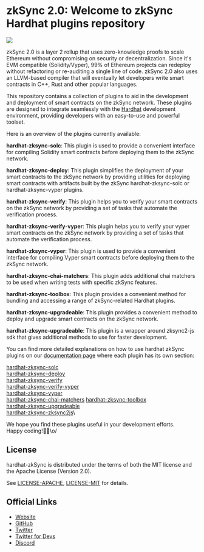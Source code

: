 # zkSync 2.0: Welcome to zkSync Hardhat plugins repository

![](https://user-images.githubusercontent.com/8230135/215079996-46ec1c91-e65d-4adb-8d7a-f7eecf851858.svg)

zkSync 2.0 is a layer 2 rollup that uses zero-knowledge proofs to scale Ethereum without compromising on security or
decentralization. Since it's EVM compatible (Solidity/Vyper), 99% of Ethereum projects can redeploy without refactoring
or re-auditing a single line of code. zkSync 2.0 also uses an LLVM-based compiler that will eventually let developers
write smart contracts in C++, Rust and other popular languages.

This repository contains a collection of plugins to aid in the development and deployment of smart contracts on the zkSync network. These plugins are designed to integrate seamlessly with the [Hardhat](https://hardhat.org/) development environment, providing developers with an easy-to-use and powerful toolset.

Here is an overview of the plugins currently available:

**hardhat-zksync-solc**: This plugin is used to provide a convenient interface for compiling Solidity smart contracts before deploying them to the zkSync network.

**hardhat-zksync-deploy**: This plugin simplifies the deployment of your smart contracts to the zkSync network by providing utilities for deploying smart contracts with artifacts built by the zkSync hardhat-zksync-solc or hardhat-zksync-vyper plugins.

**hardhat-zksync-verify**: This plugin helps you to verify your smart contracts on the zkSync network by providing a set of tasks that automate the verification process.

**hardhat-zksync-verify-vyper**: This plugin helps you to verify your vyper smart contracts on the zkSync network by providing a set of tasks that automate the verification process.

**hardhat-zksync-vyper**: This plugin is used to provide a convenient interface for compiling Vyper smart contracts before deploying them to the zkSync network.

**hardhat-zksync-chai-matchers**: This plugin adds additional chai matchers to be used when writing tests with specific zkSync features.

**hardhat-zksync-toolbox**: This plugin provides a convenient method for bundling and accessing a range of zkSync-related Hardhat plugins.

**hardhat-zksync-upgradeable**: This plugin provides a convenient method to deploy and upgrade smart contracts on the zkSync network.

**hardhat-zksync-upgradeable**: This plugin is a wrapper around zksync2-js sdk that gives additional methods to use for faster development.

You can find more detailed explanations on how to use hardhat zkSync plugins on our [documentation page](https://v2-docs.zksync.io/api/hardhat/plugins.html#plugins) where each plugin has its own section:

[hardhat-zksync-solc](https://era.zksync.io/docs/tools/hardhat/hardhat-zksync-solc.html)\
[hardhat-zksync-deploy](https://era.zksync.io/docs/tools/hardhat/hardhat-zksync-deploy.html)\
[hardhat-zksync-verify](https://era.zksync.io/docs/tools/hardhat/hardhat-zksync-verify.html)\
[hardhat-zksync-verify-vyper](https://era.zksync.io/docs/tools/hardhat/hardhat-zksync-verify-vyper.html)\
[hardhat-zksync-vyper](https://era.zksync.io/docs/tools/hardhat/hardhat-zksync-vyper.html)\
[hardhat-zksync-chai-matchers](https://era.zksync.io/docs/tools/hardhat/hardhat-zksync-chai-matchers.html)
[hardhat-zksync-toolbox](https://era.zksync.io/docs/tools/hardhat/hardhat-zksync-toolbox.html)\
[hardhat-zksync-upgradeable](https://era.zksync.io/docs/tools/hardhat/hardhat-zksync-upgradable.html)\
[hardhat-zksync-zksync2js](https://era.zksync.io/docs/tools/hardhat/hardhat-zksync-zksync2js.html)\


We hope you find these plugins useful in your development efforts.\
Happy coding!🙌🎉\o/

## License

hardhat-zkSync is distributed under the terms of both the MIT license and the Apache License (Version 2.0).

See [LICENSE-APACHE](LICENSE-APACHE), [LICENSE-MIT](LICENSE-MIT) for details.

## Official Links

- [Website](https://zksync.io/)
- [GitHub](https://github.com/matter-labs)
- [Twitter](https://twitter.com/zksync)
- [Twitter for Devs](https://twitter.com/zkSyncDevs)
- [Discord](https://join.zksync.dev)
